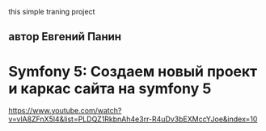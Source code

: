 this simple traning project

## автор Евгений Панин
# Symfony 5: Создаем новый проект и каркас сайта на symfony 5
https://www.youtube.com/watch?v=vlA8ZFnX5l4&list=PLDQZ1RkbnAh4e3rr-R4uDv3bEXMccYJoe&index=10


